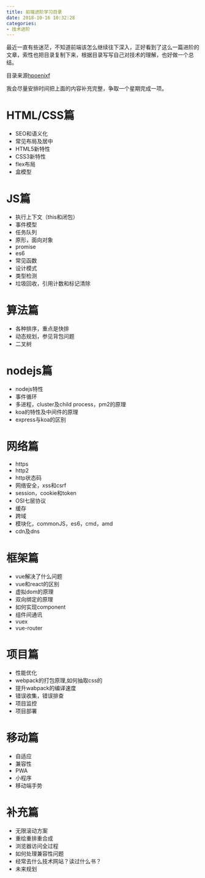 ```yaml
---
title: 前端进阶学习目录
date: 2018-10-16 10:32:28
categories: 
- 技术进阶
---
```

最近一直有些迷茫，不知道前端该怎么继续往下深入，正好看到了这么一篇进阶的文章，索性也把目录复制下来，根据目录写写自己对技术的理解，也好做一个总结。
<!-- more -->
目录来源[hpoenixf](http://hpoenixf.com)

我会尽量安排时间把上面的内容补充完整，争取一个星期完成一项。

# HTML/CSS篇
- SEO和语义化
- 常见布局及居中
- HTML5新特性
- CSS3新特性
- flex布局
- 盒模型

# JS篇
- 执行上下文（this和闭包）
- 事件模型
- 任务队列
- 原形，面向对象
- promise
- es6
- 常见函数
- 设计模式
- 类型检测
- 垃圾回收，引用计数和标记清除

# 算法篇
- 各种排序，重点是快排
- 动态规划，参见背包问题
- 二叉树

# nodejs篇
- nodejs特性
- 事件循环
- 多进程，cluster及child process，pm2的原理
- koa的特性及中间件的原理
- express与koa的区别

# 网络篇
- https
- http2
- http状态码
- 网络安全，xss和csrf
- session，cookie和token
- OSI七层协议
- 缓存
- 跨域
- 模块化，commonJS，es6，cmd，amd
- cdn及dns

# 框架篇
- vue解决了什么问题
- vue和react的区别
- 虚拟dom的原理
- 双向绑定的原理
- 如何实现component
- 组件间通讯
- vuex
- vue-router

# 项目篇
- 性能优化
- webpack的打包原理,如何抽取css的
- 提升wabpack的编译速度
- 错误收集，错误排查
- 项目监控
- 项目部署

# 移动篇
- 自适应
- 兼容性
- PWA
- 小程序
- 移动端手势

# 补充篇
- 无限滚动方案
- 重绘重排重合成
- 浏览器访问全过程
- 如何处理兼容性问题
- 经常去什么技术网站？读过什么书？
- 未来规划